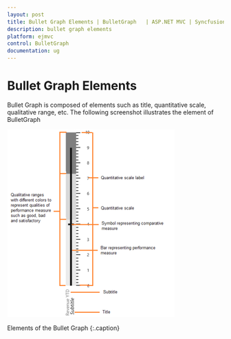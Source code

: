 ```yaml
---
layout: post
title: Bullet Graph Elements | BulletGraph	 | ASP.NET MVC | Syncfusion
description: bullet graph elements
platform: ejmvc
control: BulletGraph	
documentation: ug
---
```


# Bullet Graph Elements

Bullet Graph is composed of elements such as title, quantitative scale, qualitative range, etc. The following screenshot illustrates the element of BulletGraph

![](Bullet-Graph-Elements_images/Bullet-Graph-Elements_img1.png)

Elements of the Bullet Graph
{:.caption}




